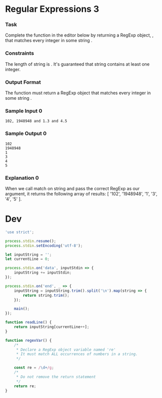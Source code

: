 # Regular Expressions 3

### Task

Complete the function in the editor below by returning a RegExp object, , that matches every integer in some string .

### Constraints

The length of string  is  .
It's guaranteed that string  contains at least one integer.

### Output Format

The function must return a RegExp object that matches every integer in some string .

### Sample Input 0
```
102, 1948948 and 1.3 and 4.5
```
### Sample Output 0

```
102
1948948
1
3
4
5
```

### Explanation 0

When we call match on string  and pass the correct RegExp as our argument, it returns the following
array of results: [ '102', '1948948', '1', '3', '4', '5' ].

# Dev

```js
'use strict';

process.stdin.resume();
process.stdin.setEncoding('utf-8');

let inputString = '';
let currentLine = 0;

process.stdin.on('data', inputStdin => {
    inputString += inputStdin;
});

process.stdin.on('end', _ => {
    inputString = inputString.trim().split('\n').map(string => {
        return string.trim();
    });

    main();    
});

function readLine() {
    return inputString[currentLine++];
}

function regexVar() {
    /*
     * Declare a RegExp object variable named 're'
     * It must match ALL occurrences of numbers in a string.
     */

    const re = /\d+/g;
    /*
     * Do not remove the return statement
     */
    return re;
}
```
